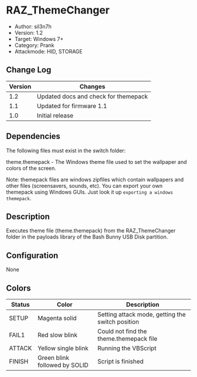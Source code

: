 # RAZ_ThemeChanger
* Author: sil3n7h
* Version: 1.2
* Target: Windows 7+
* Category: Prank
* Attackmode: HID, STORAGE

## Change Log
| Version | Changes                                |
| ------- | ---------------------------------------|
| 1.2     | Updated docs and check for themepack   |
| 1.1     | Updated for firmware 1.1               |
| 1.0     | Initial release                        |

## Dependencies
The following files must exist in the switch folder:

theme.themepack - The Windows theme file used to set the wallpaper and colors of the screen.

Note: themepack files are windows zipfiles which contain wallpapers and other files (screensavers, sounds, etc).  You can export your own themepack using Windows GUIs.  Just look it up `exporting a windows themepack`.

## Description
Executes theme file (theme.themepack) from the RAZ_ThemeChanger folder in the payloads library of the Bash Bunny USB Disk partition.

## Configuration
None

## Colors
| Status    | Color                         | Description                                      |
| --------- | ------------------------------| ------------------------------------------------ |
| SETUP     | Magenta solid                 | Setting attack mode, getting the switch position | 
| FAIL1     | Red slow blink                | Could not find the theme.themepack file          | 
| ATTACK    | Yellow single blink           | Running the VBScript                             | 
| FINISH    | Green blink followed by SOLID | Script is finished                               |